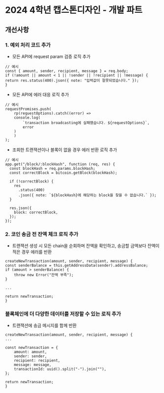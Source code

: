 # 2024 4학년 캡스톤디자인 - 개발 파트

## 개선사항

### 1. 예외 처리 코드 추가

- 모든 API에 request param 검증 로직 추가

```
// 예시
const { amount, sender, recipient, message } = req.body;
if (!amount || amount < 1 || !sender || !recipient || !message) {
return res.status(400).json({ note: "입력값이 잘못되었습니다." });
}
```

- 모든 API에 에러 대응 로직 추가

```
// 예시
requestPromises.push(
    rp(requestOptions).catch((error) =>
    console.log(
        `transaction broadcasting에 실패했습니다. ${requestOptions}`,
        error
    )
    )
);
```

- 조회한 트랜잭션이나 블록이 없을 경우 에러 반환 로직 추가

```
// 예시
app.get("/block/:blockHash", function (req, res) {
  const blockHash = req.params.blockHash;
  const correctBlock = bitcoin.getBlock(blockHash);

  if (!correctBlock) {
    res
      .status(400)
      .json({ note: `${blockHash}에 해당하는 block을 찾을 수 없습니다.` });
  }

  res.json({
    block: correctBlock,
  });
});
```

### 2. 코인 송금 전 잔액 체크 로직 추가

- 트랜잭션 생성 시 모든 chain을 순회하며 잔액을 확인하고, 송금할 금액보다 잔액이 적은 경우 에러를 반환

```
createNewTransaction(amount, sender, recipient, message) {
const senderBalance = this.getAddressData(sender).addressBalance;
if (amount > senderBalance) {
    throw new Error("잔액 부족");
}

...

return newTransaction;
}
```

### 블록체인에 더 다양한 데이터를 저장할 수 있는 로직 추가

- 트랜잭션에 송금 메시지를 함께 반환

```
createNewTransaction(amount, sender, recipient, message) {
...

const newTransaction = {
    amount: amount,
    sender: sender,
    recipient: recipient,
    message: message,
    transactionId: uuid().split("-").join(""),
};

return newTransaction;
}
```
